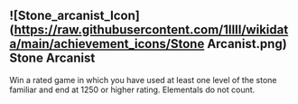 ## ![Stone_arcanist_Icon](https://raw.githubusercontent.com/1IlIl/wikidata/main/achievement_icons/Stone Arcanist.png) Stone Arcanist


Win a rated game in which you have used at least one level of the stone familiar and end at 1250 or higher rating. Elementals do not count.
